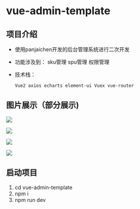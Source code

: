 # vue-admin-template

## 项目介绍

- 使用panjaichen开发的后台管理系统进行二次开发

- 功能涉及到： sku管理 spu管理 权限管理 

- 技术栈：

  ```
  Vue2 axios echarts element-ui Vuex vue-router
  ```

## 图片展示（部分展示)

![](http://p0.meituan.net/csc/f5ecb8473ff51cd87e5d9e87466b8938119814.png)

![](http://p0.meituan.net/csc/217d82682c294c18cff8ae8eb9bcb3b7203165.png)

![](http://p0.meituan.net/csc/e937466cbcd0533f3b6397a528092949102174.png)

![](http://p0.meituan.net/csc/8dc9b89f2a8997efa51cb0ddb0414d21116362.png)

## 启动项目

1. cd vue-admin-template
2. npm i
3. npm run dev
